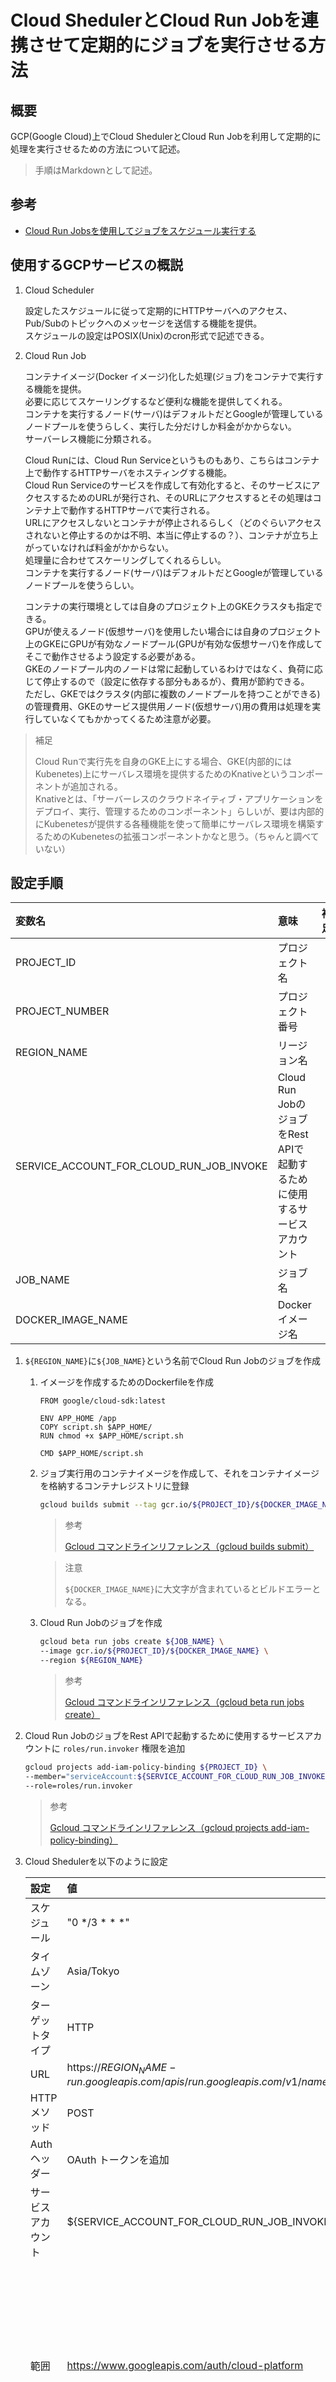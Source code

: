 # Cloud ShedulerとCloud Run Jobを連携させて定期的にジョブを実行させる方法

## 概要

GCP(Google Cloud)上でCloud ShedulerとCloud Run Jobを利用して定期的に処理を実行させるための方法について記述。  

> 手順はMarkdownとして記述。

## 参考

- [Cloud Run Jobsを使用してジョブをスケジュール実行する](https://tech.rhythm-corp.com/schedule-jobs-to-run-using-cloud-run-jobs/)

## 使用するGCPサービスの概説

1. Cloud Scheduler

    設定したスケジュールに従って定期的にHTTPサーバへのアクセス、Pub/Subのトピックへのメッセージを送信する機能を提供。  
    スケジュールの設定はPOSIX(Unix)のcron形式で記述できる。

2. Cloud Run Job

    コンテナイメージ(Docker イメージ)化した処理(ジョブ)をコンテナで実行する機能を提供。  
    必要に応じてスケーリングするなど便利な機能を提供してくれる。  
    コンテナを実行するノード(サーバ)はデフォルトだとGoogleが管理しているノードプールを使うらしく、実行した分だけしか料金がかからない。  
    サーバーレス機能に分類される。  

    Cloud Runには、Cloud Run Serviceというものもあり、こちらはコンテナ上で動作するHTTPサーバをホスティングする機能。  
    Cloud Run Serviceのサービスを作成して有効化すると、そのサービスにアクセスするためのURLが発行され、そのURLにアクセスするとその処理はコンテナ上で動作するHTTPサーバで実行される。  
    URLにアクセスしないとコンテナが停止されるらしく（どのぐらいアクセスされないと停止するのかは不明、本当に停止するの？）、コンテナが立ち上がっていなければ料金がかからない。  
    処理量に合わせてスケーリングしてくれるらしい。  
    コンテナを実行するノード(サーバ)はデフォルトだとGoogleが管理しているノードプールを使うらしい。

    コンテナの実行環境としては自身のプロジェクト上のGKEクラスタも指定できる。  
    GPUが使えるノード(仮想サーバ)を使用したい場合には自身のプロジェクト上のGKEにGPUが有効なノードプール(GPUが有効な仮想サーバ)を作成してそこで動作させるよう設定する必要がある。  
    GKEのノードプール内のノードは常に起動しているわけではなく、負荷に応じて停止するので（設定に依存する部分もあるが）、費用が節約できる。  
    ただし、GKEではクラスタ(内部に複数のノードプールを持つことができる)の管理費用、GKEのサービス提供用ノード(仮想サーバ)用の費用は処理を実行していなくてもかかってくるため注意が必要。

> 補足
>
> Cloud Runで実行先を自身のGKE上にする場合、GKE(内部的にはKubenetes)上にサーバレス環境を提供するためのKnativeというコンポーネントが追加される。  
> Knativeとは、「サーバーレスのクラウドネイティブ・アプリケーションをデプロイ、実行、管理するためのコンポーネント」らしいが、要は内部的にKubenetesが提供する各種機能を使って簡単にサーバレス環境を構築するためのKubenetesの拡張コンポーネントかなと思う。（ちゃんと調べていない）

## 設定手順

| 変数名 | 意味 | 補足 |
|:---|:---|:---|
|PROJECT_ID|プロジェクト名||
|PROJECT_NUMBER|プロジェクト番号||
|REGION_NAME|リージョン名||
|SERVICE_ACCOUNT_FOR_CLOUD_RUN_JOB_INVOKE|Cloud Run JobのジョブをRest APIで起動するために使用するサービスアカウント||
|JOB_NAME|ジョブ名||
|DOCKER_IMAGE_NAME|Dockerイメージ名||

1. `${REGION_NAME}`に`${JOB_NAME}`という名前でCloud Run Jobのジョブを作成

    1. イメージを作成するためのDockerfileを作成

       ```
       FROM google/cloud-sdk:latest

       ENV APP_HOME /app
       COPY script.sh $APP_HOME/
       RUN chmod +x $APP_HOME/script.sh

       CMD $APP_HOME/script.sh
       ```

    2. ジョブ実行用のコンテナイメージを作成して、それをコンテナイメージを格納するコンテナレジストリに登録

        ```sh
        gcloud builds submit --tag gcr.io/${PROJECT_ID}/${DOCKER_IMAGE_NAME}:latest
        ```

        > 参考
        > 
        > [Gcloud コマンドラインリファレンス（gcloud builds submit）](https://cloud.google.com/sdk/gcloud/reference/builds/submit)

        > 注意
        > 
        > `${DOCKER_IMAGE_NAME}`に大文字が含まれているとビルドエラーとなる。

    3. Cloud Run Jobのジョブを作成

       ```sh
       gcloud beta run jobs create ${JOB_NAME} \
       --image gcr.io/${PROJECT_ID}/${DOCKER_IMAGE_NAME} \
       --region ${REGION_NAME}
       ```

       > 参考
       > 
       > [Gcloud コマンドラインリファレンス（gcloud beta run jobs create）](https://cloud.google.com/sdk/gcloud/reference/beta/run/jobs/create) 

2. Cloud Run JobのジョブをRest APIで起動するために使用するサービスアカウントに `roles/run.invoker` 権限を追加

    ```sh
   gcloud projects add-iam-policy-binding ${PROJECT_ID} \
   --member="serviceAccount:${SERVICE_ACCOUNT_FOR_CLOUD_RUN_JOB_INVOKE}" \
   --role=roles/run.invoker
   ```

   > 参考
   > 
   > [Gcloud コマンドラインリファレンス（gcloud projects add-iam-policy-binding）](https://cloud.google.com/sdk/gcloud/reference/projects/add-iam-policy-binding) 

3. Cloud Shedulerを以下のように設定

    |設定|値|補足|
    |:---|:---|:---|
    |スケジュール|"0 */3 * * *"|3時間ごとに実施する場合|
    |タイムゾーン|Asia/Tokyo|日本時刻を使用する場合|
    |ターゲットタイプ|HTTP||
    |URL|https://${REGION_NAME}-run.googleapis.com/apis/run.googleapis.com/v1/namespaces/${PROJECT_NUMBER}/jobs/${JOB_NAME}:run||
    |HTTPメソッド|POST||
    |Authヘッダー|OAuth トークンを追加||
    |サービスアカウント|${SERVICE_ACCOUNT_FOR_CLOUD_RUN_JOB_INVOKE}||
    |範囲|https://www.googleapis.com/auth/cloud-platform|Cloud Schedulerのデフォルトのスコープらしいが、意味はよく分からない。とりあえず動いたのでこれでよいのだと思う。|

    ```sh
    gcloud scheduler jobs create http ${JOB_NAME}-scheduler \
    --schedule="0 */3 * * *" \
    --time-zone="Asia/Tokyo" \
    --uri="https://${REGION_NAME}-run.googleapis.com/apis/run.googleapis.com/v1/namespaces/${PROJECT_NUMBER}/jobs/${JOB_NAME}:run" \
    --http-method=POST \
    --oauth-service-account-email="${SERVICE_ACCOUNT_FOR_CLOUD_RUN_JOB_INVOKE}" \
    --oauth-token-scope="https://www.googleapis.com/auth/cloud-platform"
    ```

    > 参考
    > 
    > [Gcloud コマンドラインリファレンス（gcloud scheduler jobs create http）](https://cloud.google.com/sdk/gcloud/reference/scheduler/jobs/create/http)  
    > [cron ジョブ スケジュールの構成](https://cloud.google.com/scheduler/docs/configuring/cron-job-schedules)
